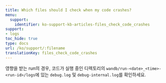 ```yaml
---
title: Which files should I check when my code crashes?
menu:
  support:
    identifier: ko-support-kb-articles-files_check_code_crashes
support:
- logs
toc_hide: true
type: docs
url: /ko/support/:filename
translationKey: files_check_code_crashes
---
```

영향을 받는 run의 경우, 코드가 실행 중인 디렉토리의 `wandb/run-<date>_<time>-<run-id>/logs`에 있는 `debug.log` 및 `debug-internal.log`를 확인하세요.
